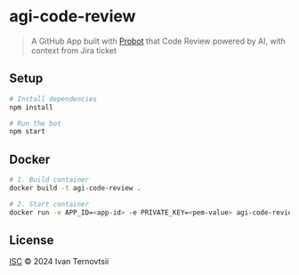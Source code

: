# agi-code-review

> A GitHub App built with [Probot](https://github.com/probot/probot) that Code Review powered by AI, with context from Jira ticket

## Setup

```sh
# Install dependencies
npm install

# Run the bot
npm start
```

## Docker

```sh
# 1. Build container
docker build -t agi-code-review .

# 2. Start container
docker run -e APP_ID=<app-id> -e PRIVATE_KEY=<pem-value> agi-code-review
```

## License

[ISC](LICENSE) © 2024 Ivan Ternovtsii
